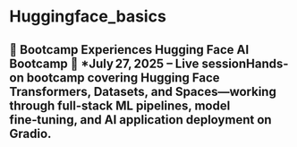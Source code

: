 # Huggingface_basics
## 🚀 Bootcamp Experiences  **Hugging Face AI Bootcamp**   📅 *July 27, 2025 – Live sessionHands-on bootcamp covering Hugging Face Transformers, Datasets, and Spaces—working through full-stack ML pipelines, model fine‑tuning, and AI application deployment on Gradio.   
